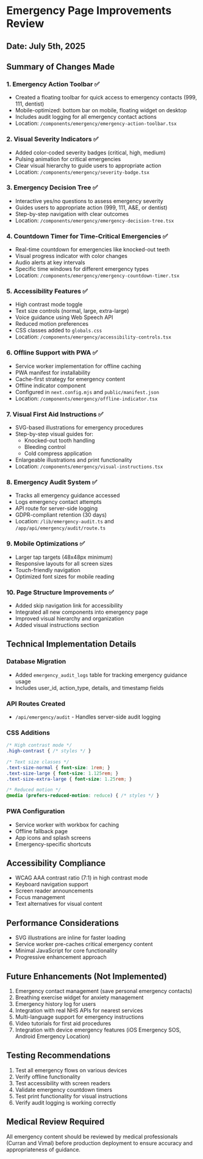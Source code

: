 # Emergency Page Improvements Review

## Date: July 5th, 2025

## Summary of Changes Made

### 1. Emergency Action Toolbar ✅
- Created a floating toolbar for quick access to emergency contacts (999, 111, dentist)
- Mobile-optimized: bottom bar on mobile, floating widget on desktop
- Includes audit logging for all emergency contact actions
- Location: `/components/emergency/emergency-action-toolbar.tsx`

### 2. Visual Severity Indicators ✅
- Added color-coded severity badges (critical, high, medium)
- Pulsing animation for critical emergencies
- Clear visual hierarchy to guide users to appropriate action
- Location: `/components/emergency/severity-badge.tsx`

### 3. Emergency Decision Tree ✅
- Interactive yes/no questions to assess emergency severity
- Guides users to appropriate action (999, 111, A&E, or dentist)
- Step-by-step navigation with clear outcomes
- Location: `/components/emergency/emergency-decision-tree.tsx`

### 4. Countdown Timer for Time-Critical Emergencies ✅
- Real-time countdown for emergencies like knocked-out teeth
- Visual progress indicator with color changes
- Audio alerts at key intervals
- Specific time windows for different emergency types
- Location: `/components/emergency/emergency-countdown-timer.tsx`

### 5. Accessibility Features ✅
- High contrast mode toggle
- Text size controls (normal, large, extra-large)
- Voice guidance using Web Speech API
- Reduced motion preferences
- CSS classes added to `globals.css`
- Location: `/components/emergency/accessibility-controls.tsx`

### 6. Offline Support with PWA ✅
- Service worker implementation for offline caching
- PWA manifest for installability
- Cache-first strategy for emergency content
- Offline indicator component
- Configured in `next.config.mjs` and `public/manifest.json`
- Location: `/components/emergency/offline-indicator.tsx`

### 7. Visual First Aid Instructions ✅
- SVG-based illustrations for emergency procedures
- Step-by-step visual guides for:
  - Knocked-out tooth handling
  - Bleeding control
  - Cold compress application
- Enlargeable illustrations and print functionality
- Location: `/components/emergency/visual-instructions.tsx`

### 8. Emergency Audit System ✅
- Tracks all emergency guidance accessed
- Logs emergency contact attempts
- API route for server-side logging
- GDPR-compliant retention (30 days)
- Location: `/lib/emergency-audit.ts` and `/app/api/emergency/audit/route.ts`

### 9. Mobile Optimizations ✅
- Larger tap targets (48x48px minimum)
- Responsive layouts for all screen sizes
- Touch-friendly navigation
- Optimized font sizes for mobile reading

### 10. Page Structure Improvements ✅
- Added skip navigation link for accessibility
- Integrated all new components into emergency page
- Improved visual hierarchy and organization
- Added visual instructions section

## Technical Implementation Details

### Database Migration
- Added `emergency_audit_logs` table for tracking emergency guidance usage
- Includes user_id, action_type, details, and timestamp fields

### API Routes Created
- `/api/emergency/audit` - Handles server-side audit logging

### CSS Additions
```css
/* High contrast mode */
.high-contrast { /* styles */ }

/* Text size classes */
.text-size-normal { font-size: 1rem; }
.text-size-large { font-size: 1.125rem; }
.text-size-extra-large { font-size: 1.25rem; }

/* Reduced motion */
@media (prefers-reduced-motion: reduce) { /* styles */ }
```

### PWA Configuration
- Service worker with workbox for caching
- Offline fallback page
- App icons and splash screens
- Emergency-specific shortcuts

## Accessibility Compliance
- WCAG AAA contrast ratio (7:1) in high contrast mode
- Keyboard navigation support
- Screen reader announcements
- Focus management
- Text alternatives for visual content

## Performance Considerations
- SVG illustrations are inline for faster loading
- Service worker pre-caches critical emergency content
- Minimal JavaScript for core functionality
- Progressive enhancement approach

## Future Enhancements (Not Implemented)
1. Emergency contact management (save personal emergency contacts)
2. Breathing exercise widget for anxiety management
3. Emergency history log for users
4. Integration with real NHS APIs for nearest services
5. Multi-language support for emergency instructions
6. Video tutorials for first aid procedures
7. Integration with device emergency features (iOS Emergency SOS, Android Emergency Location)

## Testing Recommendations
1. Test all emergency flows on various devices
2. Verify offline functionality
3. Test accessibility with screen readers
4. Validate emergency countdown timers
5. Test print functionality for visual instructions
6. Verify audit logging is working correctly

## Medical Review Required
All emergency content should be reviewed by medical professionals (Curran and Vimal) before production deployment to ensure accuracy and appropriateness of guidance.
